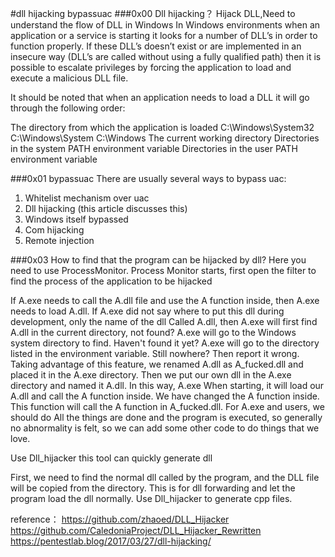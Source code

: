 #dll hijacking bypassuac
###0x00 Dll hijacking？
Hijack DLL,Need to understand the flow of DLL in Windows
In Windows environments when an application or a service is starting it looks for a number of DLL’s in order to function properly. If these DLL’s doesn’t exist or are implemented in an insecure way (DLL’s are called without using a fully qualified path) then it is possible to escalate privileges by forcing the application to load and execute a malicious DLL file.

It should be noted that when an application needs to load a DLL it will go through the following order:

The directory from which the application is loaded
C:\Windows\System32
C:\Windows\System
C:\Windows
The current working directory
Directories in the system PATH environment variable
Directories in the user PATH environment variable

###0x01 bypassuac
There are usually several ways to bypass uac:
1. Whitelist mechanism over uac
2. Dll hijacking (this article discusses this)
3. Windows itself bypassed
4. Com hijacking
5. Remote injection


###0x03 How to find that the program can be hijacked by dll?
Here you need to use ProcessMonitor. Process Monitor starts, first open the filter to find the process of the application to be hijacked

If A.exe needs to call the A.dll file and use the A function inside, then A.exe needs to load A.dll. If A.exe did not say where to put this dll during development, only the name of the dll Called A.dll, then A.exe will first find A.dll in the current directory, not found? A.exe will go to the Windows system directory to find. Haven't found it yet? A.exe will go to the directory listed in the environment variable. Still nowhere? Then report it wrong. Taking advantage of this feature, we renamed A.dll as A_fucked.dll and placed it in the A.exe directory. Then we put our own dll in the A.exe directory and named it A.dll. In this way, A.exe When starting, it will load our A.dll and call the A function inside. We have changed the A function inside. This function will call the A function in A_fucked.dll. For A.exe and users, we should do All the things are done and the program is executed, so generally no abnormality is felt, so we can add some other code to do things that we love.

Use Dll_hijacker this tool can quickly generate dll

First, we need to find the normal dll called by the program, and the DLL file will be copied from the directory. This is for dll forwarding and let the program load the dll normally. Use Dll_hijacker to generate cpp files.


reference：
https://github.com/zhaoed/DLL_Hijacker
https://github.com/CaledoniaProject/DLL_Hijacker_Rewritten
https://pentestlab.blog/2017/03/27/dll-hijacking/







